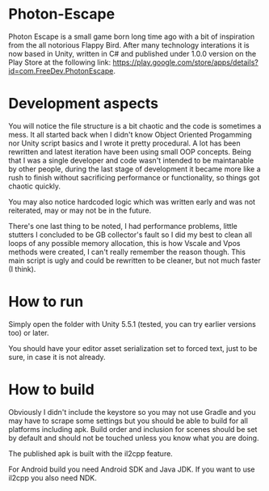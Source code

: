 # Photon-Escape
Photon Escape is a small game born long time ago with a bit of inspiration from the all notorious Flappy Bird. After many technology interations it is now based in Unity, written in C# and published under 1.0.0 version on the Play Store at the following link: https://play.google.com/store/apps/details?id=com.FreeDev.PhotonEscape.

# Development aspects
You will notice the file structure is a bit chaotic and the code is sometimes a mess. It all started back when I didn't know Object Oriented Progamming nor Unity script basics and I wrote it pretty procedural. A lot has been rewritten and latest iteration have been using small OOP concepts. Being that I was a single developer and code wasn't intended to be maintanable by other people, during the last stage of development it became more like a rush to finish without sacrificing performance or functionality, so things got chaotic quickly.

You may also notice hardcoded logic which was written early and was not reiterated, may or may not be in the future.

There's one last thing to be noted, I had performance problems, little stutters I concluded to be GB collector's fault so I did my best to clean all loops of any possible memory allocation, this is how Vscale and Vpos methods were created, I can't really remember the reason though. This main script is ugly and could be rewritten to be cleaner, but not much faster (I think).

# How to run
Simply open the folder with Unity 5.5.1 (tested, you can try earlier versions too) or later.

You should have your editor asset serialization set to forced text, just to be sure, in case it is not already.

# How to build
Obviously I didn't include the keystore so you may not use Gradle and you may have to scrape some settings but you should be able to build for all platforms including apk. Build order and inclusion for scenes should be set by default and should not be touched unless you know what you are doing.

The published apk is built with the il2cpp feature.

For Android build  you need Android SDK and Java JDK. If you want to use il2cpp you also need NDK.
